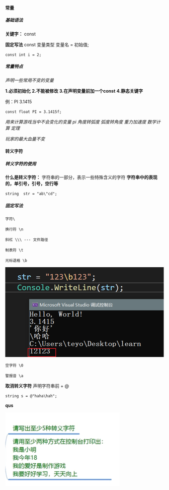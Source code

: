 #### 常量

##### 基础语法

**关键字：** const

**固定写法** const 变量类型 变量名 = 初始值;

```
const int i = 2;
```

##### 常量特点

*声明一些常用不变的变量*

**1.必须初始化**
**2.不能被修改**
**3.在声明变量前加一个const**
**4.静态关键字**

例：PI 3.1415
```
const float PI = 3.1415f;
```

*用来计算游戏当中不会变化的变量*
*pi 角度转弧度 弧度转角度 重力加速度*
*数学计算 定理*

*玩家的最大血量不变*

#### 转义字符

##### 转义字符的使用

**什么是转义字符：**
字符串的一部分，表示一些特殊含义的字符
**字符串中的表现的，单引号，引号，空行等**

```
string  str = "ab\"cd";
```

##### 固定写法

    字符\ 

    换行符 \n

    斜杠 \\\ --- 文件路径

    制表符 \t

    光标退格 \b
![退格](image-7.png)

    空字符 \0

    警报音 \a

**取消转义字符** 声明字符串前 + @

```
string s = @"haha\hah";
```
**qus**

![题](image-8.png)
